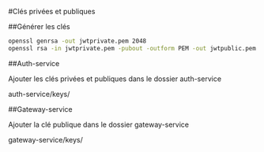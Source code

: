 #Clés privées et publiques

##Générer les clés

```bash
openssl genrsa -out jwtprivate.pem 2048
openssl rsa -in jwtprivate.pem -pubout -outform PEM -out jwtpublic.pem
```

##Auth-service

Ajouter les clés privées et publiques dans le dossier auth-service

auth-service/keys/

##Gateway-service

Ajouter la clé publique dans le dossier gateway-service

gateway-service/keys/
